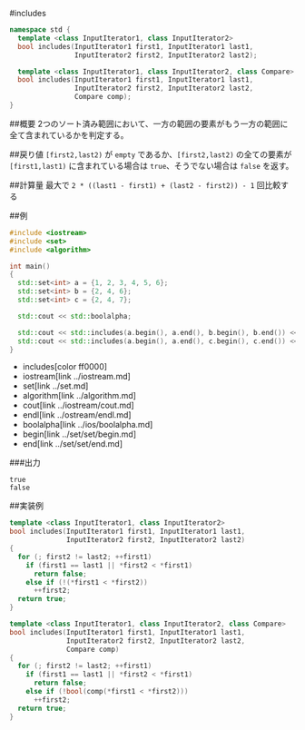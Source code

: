 #includes
```cpp
namespace std {
  template <class InputIterator1, class InputIterator2>
  bool includes(InputIterator1 first1, InputIterator1 last1,
                InputIterator2 first2, InputIterator2 last2);

  template <class InputIterator1, class InputIterator2, class Compare>
  bool includes(InputIterator1 first1, InputIterator1 last1,
                InputIterator2 first2, InputIterator2 last2,
                Compare comp);
}
```

##概要
2つのソート済み範囲において、一方の範囲の要素がもう一方の範囲に全て含まれているかを判定する。


##戻り値
`[first2,last2)` が `empty` であるか、`[first2,last2)` の全ての要素が `[first1,last1)` に含まれている場合は `true`、そうでない場合は `false` を返す。


##計算量
最大で `2 * ((last1 - first1) + (last2 - first2)) - 1` 回比較する


##例
```cpp
#include <iostream>
#include <set>
#include <algorithm>

int main()
{
  std::set<int> a = {1, 2, 3, 4, 5, 6};
  std::set<int> b = {2, 4, 6};
  std::set<int> c = {2, 4, 7};

  std::cout << std::boolalpha;

  std::cout << std::includes(a.begin(), a.end(), b.begin(), b.end()) << std::endl;
  std::cout << std::includes(a.begin(), a.end(), c.begin(), c.end()) << std::endl;
}
```
* includes[color ff0000]
* iostream[link ../iostream.md]
* set[link ../set.md]
* algorithm[link ../algorithm.md]
* cout[link ../iostream/cout.md]
* endl[link ../ostream/endl.md]
* boolalpha[link ../ios/boolalpha.md]
* begin[link ../set/set/begin.md]
* end[link ../set/set/end.md]

###出力
```
true
false
```


##実装例
```cpp
template <class InputIterator1, class InputIterator2>
bool includes(InputIterator1 first1, InputIterator1 last1,
              InputIterator2 first2, InputIterator2 last2)
{
  for (; first2 != last2; ++first1)
    if (first1 == last1 || *first2 < *first1)
      return false;
    else if (!(*first1 < *first2))
      ++first2;
  return true;
}

template <class InputIterator1, class InputIterator2, class Compare>
bool includes(InputIterator1 first1, InputIterator1 last1,
              InputIterator2 first2, InputIterator2 last2,
              Compare comp)
{
  for (; first2 != last2; ++first1)
    if (first1 == last1 || *first2 < *first1)
      return false;
    else if (!bool(comp(*first1 < *first2)))
      ++first2;
  return true;
}
```
